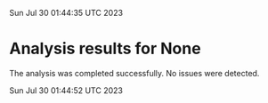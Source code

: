 Sun Jul 30 01:44:35 UTC 2023
# Analysis results for None
The analysis was completed successfully. No issues were detected.

Sun Jul 30 01:44:52 UTC 2023

